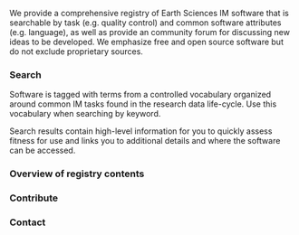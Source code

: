 We provide a comprehensive registry of Earth Sciences IM software that is searchable by task (e.g. quality control) and common software attributes (e.g. language), as well as provide an community forum for discussing new ideas to be developed. We emphasize free and open source software but do not exclude proprietary sources.

### Search

Software is tagged with terms from a controlled vocabulary organized around common IM tasks found in the research data life-cycle. Use this vocabulary when searching by keyword.

Search results contain high-level information for you to quickly assess fitness for use and links you to additional details and where the software can be accessed.

### Overview of registry contents

### Contribute

### Contact

